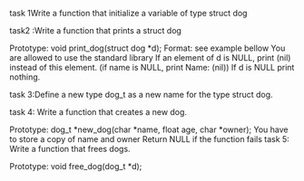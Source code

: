 task 1Write a function that initialize a variable of type struct dog

task2 :Write a function that prints a struct dog

Prototype: void print_dog(struct dog *d);
Format: see example bellow
You are allowed to use the standard library
If an element of d is NULL, print (nil) instead of this element. (if name is NULL, print Name: (nil))
If d is NULL print nothing.

task 3:Define a new type dog_t as a new name for the type struct dog.

task 4: Write a function that creates a new dog.

Prototype: dog_t *new_dog(char *name, float age, char *owner);
You have to store a copy of name and owner
Return NULL if the function fails
task 5: Write a function that frees dogs.

Prototype: void free_dog(dog_t *d);
